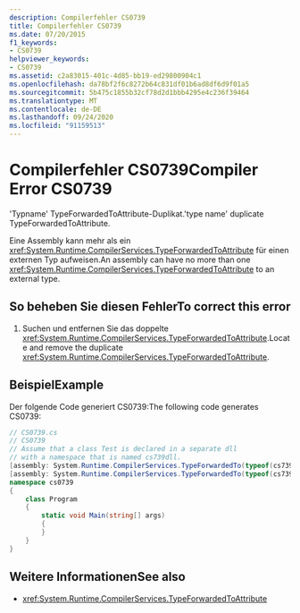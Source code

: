 ```yaml
---
description: Compilerfehler CS0739
title: Compilerfehler CS0739
ms.date: 07/20/2015
f1_keywords:
- CS0739
helpviewer_keywords:
- CS0739
ms.assetid: c2a83015-401c-4d85-bb19-ed29800904c1
ms.openlocfilehash: da78bf2f6c8272b64c831df01b6ad8df6d9f01a5
ms.sourcegitcommit: 5b475c1855b32cf78d2d1bbb4295e4c236f39464
ms.translationtype: MT
ms.contentlocale: de-DE
ms.lasthandoff: 09/24/2020
ms.locfileid: "91159513"
---
```

# <a name="compiler-error-cs0739"></a><span data-ttu-id="1775a-103">Compilerfehler CS0739</span><span class="sxs-lookup"><span data-stu-id="1775a-103">Compiler Error CS0739</span></span>

<span data-ttu-id="1775a-104">'Typname' TypeForwardedToAttribute-Duplikat.</span><span class="sxs-lookup"><span data-stu-id="1775a-104">'type name' duplicate TypeForwardedToAttribute.</span></span>  
  
 <span data-ttu-id="1775a-105">Eine Assembly kann mehr als ein <xref:System.Runtime.CompilerServices.TypeForwardedToAttribute> für einen externen Typ aufweisen.</span><span class="sxs-lookup"><span data-stu-id="1775a-105">An assembly can have no more than one <xref:System.Runtime.CompilerServices.TypeForwardedToAttribute> to an external type.</span></span>  
  
## <a name="to-correct-this-error"></a><span data-ttu-id="1775a-106">So beheben Sie diesen Fehler</span><span class="sxs-lookup"><span data-stu-id="1775a-106">To correct this error</span></span>  
  
1. <span data-ttu-id="1775a-107">Suchen und entfernen Sie das doppelte <xref:System.Runtime.CompilerServices.TypeForwardedToAttribute>.</span><span class="sxs-lookup"><span data-stu-id="1775a-107">Locate and remove the duplicate <xref:System.Runtime.CompilerServices.TypeForwardedToAttribute>.</span></span>  
  
## <a name="example"></a><span data-ttu-id="1775a-108">Beispiel</span><span class="sxs-lookup"><span data-stu-id="1775a-108">Example</span></span>  

 <span data-ttu-id="1775a-109">Der folgende Code generiert CS0739:</span><span class="sxs-lookup"><span data-stu-id="1775a-109">The following code generates CS0739:</span></span>  
  
```csharp  
// CS0739.cs  
// CS0739  
// Assume that a class Test is declared in a separate dll  
// with a namespace that is named cs739dll.  
[assembly: System.Runtime.CompilerServices.TypeForwardedTo(typeof(cs739dll.Test))]  
[assembly: System.Runtime.CompilerServices.TypeForwardedTo(typeof(cs739dll.Test))]  
namespace cs0739  
{  
    class Program  
    {  
        static void Main(string[] args)  
        {  
        }  
    }  
}  
```  
  
## <a name="see-also"></a><span data-ttu-id="1775a-110">Weitere Informationen</span><span class="sxs-lookup"><span data-stu-id="1775a-110">See also</span></span>

- <xref:System.Runtime.CompilerServices.TypeForwardedToAttribute>
